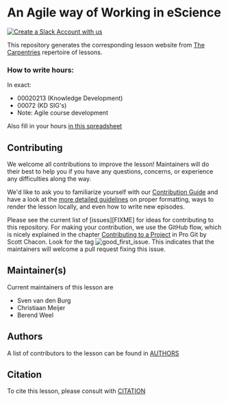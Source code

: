 # An Agile way of Working in eScience

[![Create a Slack Account with us](https://img.shields.io/badge/Create_Slack_Account-The_Carpentries-071159.svg)](https://swc-slack-invite.herokuapp.com/)

This repository generates the corresponding lesson website from [The Carpentries](https://carpentries.org/) repertoire of lessons.

### How to write hours:
In exact:
* 00020213 (Knowledge Development)
* 00072 (KD SIG's)
* Note: Agile course development

Also fill in your hours [in this spreadsheet](https://nlesc-my.sharepoint.com/:x:/g/personal/s_vanderburg_esciencecenter_nl/EbgKWLA71sdEvecqKsfdb3MBuIlQe8Mei8WEKYMxIAZsPA?e=0pAYEI)

## Contributing
We welcome all contributions to improve the lesson! Maintainers will do their best to help you if you have any
questions, concerns, or experience any difficulties along the way.

We'd like to ask you to familiarize yourself with our [Contribution Guide](CONTRIBUTING.md) and have a look at
the [more detailed guidelines][lesson-example] on proper formatting, ways to render the lesson locally, and even
how to write new episodes.

Please see the current list of [issues][FIXME] for ideas for contributing to this
repository. For making your contribution, we use the GitHub flow, which is
nicely explained in the chapter [Contributing to a Project](http://git-scm.com/book/en/v2/GitHub-Contributing-to-a-Project) in Pro Git
by Scott Chacon.
Look for the tag ![good_first_issue](https://img.shields.io/badge/-good%20first%20issue-gold.svg). This indicates that the maintainers will welcome a pull request fixing this issue.


## Maintainer(s)

Current maintainers of this lesson are

* Sven van den Burg
* Christiaan Meijer
* Berend Weel


## Authors

A list of contributors to the lesson can be found in [AUTHORS](AUTHORS)

## Citation

To cite this lesson, please consult with [CITATION](CITATION)

[lesson-example]: https://carpentries.github.io/lesson-example
